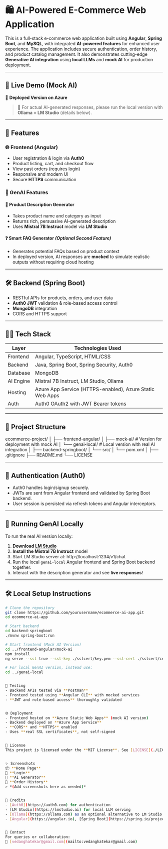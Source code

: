 # 🛍️ AI-Powered E-Commerce Web Application

This is a full-stack e-commerce web application built using **Angular**, **Spring Boot**, and **MySQL**, with integrated **AI-powered features** for enhanced user experience. The application includes secure authentication, order history, and product catalog management. It also demonstrates cutting-edge **Generative AI integration** using **local LLMs** and **mock AI** for production deployment.

---

## 🚀 Live Demo (Mock AI)
🔗 **Deployed Version on Azure**

> 🧪 For actual AI-generated responses, please run the local version with **Ollama + LM Studio** (details below).

---

## 📌 Features

### 🌐 Frontend (Angular)
- User registration & login via **Auth0**
- Product listing, cart, and checkout flow
- View past orders (requires login)
- Responsive and modern UI
- Secure **HTTPS** communication

### 🧠 GenAI Features

#### 📝 Product Description Generator
- Takes product name and category as input
- Returns rich, persuasive AI-generated description
- Uses **Mistral 7B Instruct** model via **LM Studio**

#### ❓ Smart FAQ Generator *(Optional Second Feature)*
- Generates potential FAQs based on product context
- In deployed version, AI responses are **mocked** to simulate realistic outputs without requiring cloud hosting

---

## 🛠️ Backend (Spring Boot)
- RESTful APIs for products, orders, and user data
- **Auth0 JWT** validation & role-based access control
- **MongoDB** integration
- CORS and HTTPS support

---

## 🧑‍💻 Tech Stack

| Layer     | Technologies Used                                            |
|-----------|--------------------------------------------------------------|
| Frontend  | Angular, TypeScript, HTML/CSS                                |
| Backend   | Java, Spring Boot, Spring Security, Auth0                    |
| Database  | MongoDB                                                      |
| AI Engine | Mistral 7B Instruct, LM Studio, Ollama                       |
| Hosting   | Azure App Service (HTTPS-enabled), Azure Static Web Apps     |
| Auth      | Auth0 OAuth2 with JWT Bearer tokens                          |

---

## 📁 Project Structure

ecommerce-project/
│
├── frontend-angular/
│ ├── mock-ai/ # Version for deployment with mock AI
│ └── genai-local/ # Local version with real AI integration
│
├── backend-springboot/
│ └── src/
│ └── pom.xml
│
├── .gitignore
├── README.md
└── LICENSE



---

## 🔐 Authentication (Auth0)
- Auth0 handles login/signup securely.
- JWTs are sent from Angular frontend and validated by Spring Boot backend.
- User session is persisted via refresh tokens and Angular interceptors.

---

## 🧠 Running GenAI Locally

To run the real AI version locally:

1. **Download [LM Studio](https://lmstudio.ai/)**
2. **Install the Mistral 7B Instruct** model
3. Start LM Studio server at: http://localhost:1234/v1/chat
4. Run the local `genai-local` Angular frontend and Spring Boot backend together.
5. Interact with the description generator and see **live responses**!

---

## 🛠️ Local Setup Instructions

```bash
# Clone the repository
git clone https://github.com/yourusername/ecommerce-ai-app.git
cd ecommerce-ai-app

# Start backend
cd backend-springboot
./mvnw spring-boot:run

# Start frontend (Mock AI Version)
cd ../frontend-angular/mock-ai
npm install
ng serve --ssl true --ssl-key ./sslcert/key.pem --ssl-cert ./sslcert/cert.pem

# For local GenAI version, instead use:
cd ../genai-local


🧪 Testing  
- Backend APIs tested via **Postman**  
- Frontend tested using **Angular CLI** with mocked services  
- **JWT and role-based access** thoroughly validated  


🌐 Deployment  
- Frontend hosted on **Azure Static Web Apps** (mock AI version)  
- Backend deployed on **Azure App Service**  
- **CORS** and **HTTPS** enabled  
- Uses **real SSL certificates**, not self-signed  


🧾 License  
This project is licensed under the **MIT License**. See [LICENSE](./LICENSE) for details.


✨ Screenshots  
📦 **Home Page**  
🔐 **Login**  
🧠 **AI Generator**  
📄 **Order History**  
> *(Add screenshots here as needed)*


📣 Credits  
- [Auth0](https://auth0.com) for authentication  
- [LM Studio](https://lmstudio.ai) for local LLM serving  
- [Ollama](https://ollama.com) as an optional alternative to LM Studio  
- [Angular](https://angular.io), [Spring Boot](https://spring.io/projects/spring-boot)


💬 Contact  
For queries or collaboration:  
📧 [vedanghatekar@gmail.com](mailto:vedanghatekar@gmail.com)

